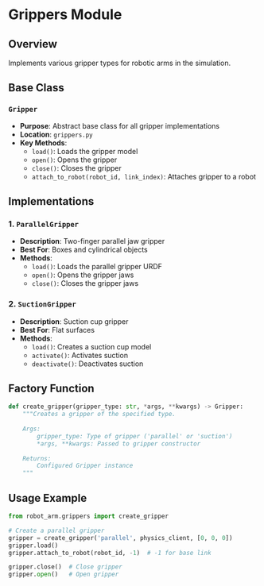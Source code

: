 # Grippers Module

## Overview
Implements various gripper types for robotic arms in the simulation.

## Base Class
### `Gripper`
- **Purpose**: Abstract base class for all gripper implementations
- **Location**: `grippers.py`
- **Key Methods**:
  - `load()`: Loads the gripper model
  - `open()`: Opens the gripper
  - `close()`: Closes the gripper
  - `attach_to_robot(robot_id, link_index)`: Attaches gripper to a robot

## Implementations

### 1. `ParallelGripper`
- **Description**: Two-finger parallel jaw gripper
- **Best For**: Boxes and cylindrical objects
- **Methods**:
  - `load()`: Loads the parallel gripper URDF
  - `open()`: Opens the gripper jaws
  - `close()`: Closes the gripper jaws

### 2. `SuctionGripper`
- **Description**: Suction cup gripper
- **Best For**: Flat surfaces
- **Methods**:
  - `load()`: Creates a suction cup model
  - `activate()`: Activates suction
  - `deactivate()`: Deactivates suction

## Factory Function
```python
def create_gripper(gripper_type: str, *args, **kwargs) -> Gripper:
    """Creates a gripper of the specified type.
    
    Args:
        gripper_type: Type of gripper ('parallel' or 'suction')
        *args, **kwargs: Passed to gripper constructor
        
    Returns:
        Configured Gripper instance
    """
```

## Usage Example
```python
from robot_arm.grippers import create_gripper

# Create a parallel gripper
gripper = create_gripper('parallel', physics_client, [0, 0, 0])
gripper.load()
gripper.attach_to_robot(robot_id, -1)  # -1 for base link

gripper.close()  # Close gripper
gripper.open()   # Open gripper
```
